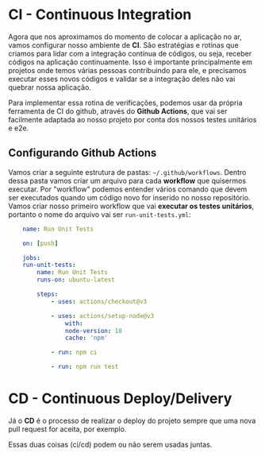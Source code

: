 # CI - Continuous Integration
Agora que nos aproximamos do momento de colocar a aplicação no ar, vamos configurar nosso ambiente de **CI**. São estratégias e rotinas que criamos para lidar com a integração contínua de códigos, ou seja, receber códigos na aplicação continuamente. Isso é importante principalmente em projetos onde temos várias pessoas contribuindo para ele, e precisamos executar esses novos códigos e validar se a integração deles não vai quebrar nossa aplicação. 

Para implementar essa rotina de verificações, podemos usar da própria ferramenta de CI do github, através do **Github Actions**, que vai ser facilmente adaptada ao nosso projeto por conta dos nossos testes unitários e e2e.

## Configurando Github Actions
Vamos criar a seguinte estrutura de pastas: `~/.github/workflows`. Dentro dessa pasta vamos criar um arquivo para cada **workflow** que quisermos executar. Por "workflow" podemos entender vários comando que devem ser executados quando um código novo for inserido no nosso repositório. Vamos criar nosso primeiro workflow que vai **executar os testes unitários**, portanto o nome do arquivo vai ser `run-unit-tests.yml`:

```yml
    name: Run Unit Tests

    on: [push]

    jobs:
    run-unit-tests:
        name: Run Unit Tests
        runs-on: ubuntu-latest

        steps:
            - uses: actions/checkout@v3

            - uses: actions/setup-node@v3
                with:
                node-version: 18
                cache: 'npm'

            - run: npm ci

            - run: npm run test
```

# CD - Continuous Deploy/Delivery
Já o **CD** é o processo de realizar o deploy do projeto sempre que uma nova pull request for aceita, por exemplo. 

Essas duas coisas (ci/cd) podem ou não serem usadas juntas. 